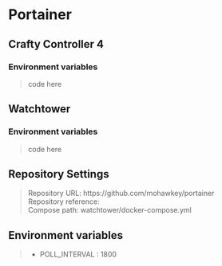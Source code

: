 # Portainer

## Crafty Controller 4

### Environment variables

> code here

## Watchtower

### Environment variables

> code here

## Repository Settings
> Repository URL: ht<span></span>tps://github.com/mohawkey/portainer  
> Repository reference:  
> Compose path: watchtower/docker-compose.yml  

## Environment variables
> - POLL_INTERVAL : 1800
